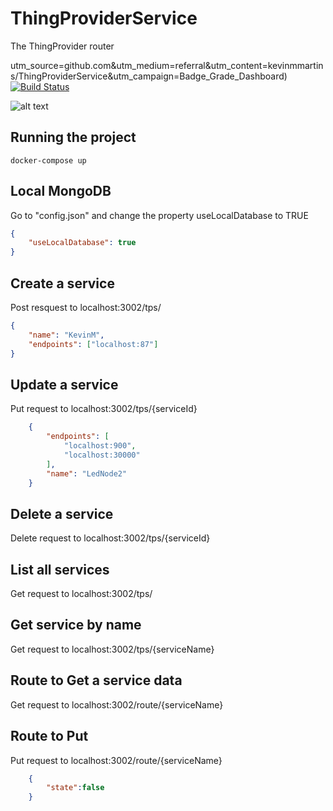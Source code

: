# ThingProviderService
The ThingProvider router

utm_source=github.com&utm_medium=referral&utm_content=kevinmmartins/ThingProviderService&utm_campaign=Badge_Grade_Dashboard)
[![Build Status](https://travis-ci.org/kevinmmartins/ThingProviderService.svg?branch=master)](https://travis-ci.org/kevinmmartins/ThingProviderService)

![alt text](https://user-images.githubusercontent.com/20428703/38177975-3c21b5d4-35df-11e8-8193-aff06af8f356.png)

## Running the project

```
docker-compose up
```

## Local MongoDB

Go to "config.json" and change the property useLocalDatabase to TRUE

```json
{
    "useLocalDatabase": true
}
```

## Create a service

Post resquest to localhost:3002/tps/

```json
{
    "name": "KevinM",
    "endpoints": ["localhost:87"]
}
```

## Update a service

Put request to localhost:3002/tps/{serviceId}

```json
    {
        "endpoints": [
            "localhost:900",
            "localhost:30000"
        ],
        "name": "LedNode2"
    }
```
## Delete a service

Delete request to localhost:3002/tps/{serviceId}

## List all services

Get request to localhost:3002/tps/

## Get service by name

Get request to localhost:3002/tps/{serviceName}

## Route to Get a service data

Get request to localhost:3002/route/{serviceName}

## Route to Put 

Put request to localhost:3002/route/{serviceName}

```json
    {
        "state":false
    }
```


